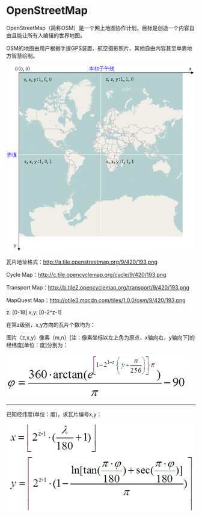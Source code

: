 #   OpenStreetMap  
OpenStreetMap（简称OSM）是一个网上地图协作计划，目标是创造一个内容自由且能让所有人编辑的世界地图。

OSM的地图由用户根据手提GPS装置、航空摄影照片、其他自由内容甚至单靠地方智慧绘制。

![](../../assets/4.png)

瓦片地址格式：http://a.tile.openstreetmap.org/9/420/193.png

Cycle Map：http://c.tile.opencyclemap.org/cycle/9/420/193.png

Transport Map：http://b.tile2.opencyclemap.org/transport/9/420/193.png

MapQuest Map：http://otile3.mqcdn.com/tiles/1.0.0/osm/9/420/193.png

z: [0-18]    x,y: [0-2^z-1]

在第z级别，x,y方向的瓦片个数均为：

图片（z,x,y）像素（m,n）[注：像素坐标以左上角为原点，x轴向右，y轴向下]的经纬度[单位：度]分别为：

![](../../assets/5.png)

----------------------------------------------------------------------------

已知经纬度(单位：度)，求瓦片编号x,y：

![](../../assets/6.png)

